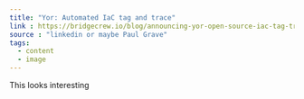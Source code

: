 ```yaml
---
title: "Yor: Automated IaC tag and trace"
link : https://bridgecrew.io/blog/announcing-yor-open-source-iac-tag-trace-cloud-resources/
source : "linkedin or maybe Paul Grave"
tags:
  - content
  - image
---
```


This looks interesting